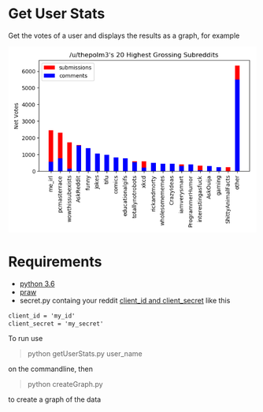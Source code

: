 # Get User Stats
Get the votes of a user and displays the results as a graph, for example

![My stats](https://github.com/thepolm3/Get-user-stats/blob/master/plot.png)

# Requirements
* [python 3.6](python.org)
* [praw](https://praw.readthedocs.io/en/latest/getting_started/quick_start.html)
* secret.py containg your reddit [client_id and client_secret](https://github.com/reddit-archive/reddit/wiki/OAuth2-Quick-Start-Example#first-steps) like this

```
client_id = 'my_id'
client_secret = 'my_secret'
```

To run use
>python getUserStats.py user_name

on the commandline, then

>python createGraph.py

to create a graph of the data
